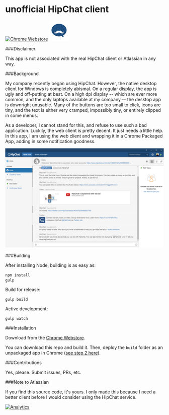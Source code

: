 # unofficial HipChat client

[![Chrome Webstore][2]][1]
[<img width="64px" height="64px" src="https://raw.githubusercontent.com/catdad/unofficial-hipchat/master/assets/128.png" />][1]

###Disclaimer

This app is not associated with the real HipChat client or Atlassian in any way.

###Background

My company recently began using HipChat. However, the native desktop client for Windows is completely abismal. On a regular display, the app is ugly and off-putting at best. On a high dpi display -- which are ever more common, and the only laptops available at my company -- the desktop app is downright unusable. Many of the buttons are too small to click, icons are tiny, and the text is either very cramped, impossibly tiny, or entirely clipped in some menus.

As a developer, I cannot stand for this, and refuse to use such a bad application. Luckily, the web client is pretty decent. It just needs a little help. In this app, I am using the web client and wrapping it in a Chrome Packaged App, adding in some notification goodness.

![screenshot][4]

###Building

After installing Node, building is as easy as:

    npm install
    gulp
    
Build for release:

    gulp build
    
Active development:

    gulp watch
    
###Installation

Download from the [Chrome Webstore][1].

You can download this repo and build it. Then, deploy the `build` folder as an unpackaged app in Chrome ([see step 2 here](https://support.google.com/chrome/a/answer/2714278)).

###Contributions

Yes, please. Submit issues, PRs, etc.

###Note to Atlassian

If you find this source code, it's yours. I only made this because I need a better client before I would consider using the HipChat service.

[![Analytics](https://ga-beacon.appspot.com/UA-17159207-7/unofficial-hipchat/readme?flat)](https://github.com/igrigorik/ga-beacon)

[1]: https://chrome.google.com/webstore/detail/lgdomahdfnkdhjfkennlfhagbjamalkb
[2]: https://developer.chrome.com/webstore/images/ChromeWebStore_Badge_v2_206x58.png
[3]: https://raw.githubusercontent.com/catdad/unofficial-hipchat/master/assets/128.png
[4]: https://raw.githubusercontent.com/catdad/unofficial-hipchat/master/art/1280x800.png
